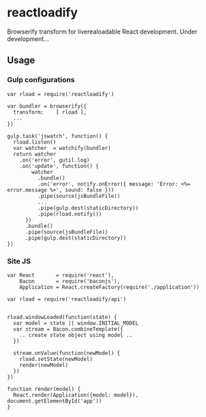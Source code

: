 # reactloadify

Browserify transform for liverealoadable React development. Under 
development...

## Usage

### Gulp configurations

    var rload = require('reactloadify')
    
    var bundler = browserify({
      transform:    [ rload ],
      ...
    })
    
    gulp.task('jswatch', function() {
      rload.listen()
      var watcher  = watchify(bundler)
      return watcher
        .on('error', gutil.log)
        .on('update', function() {
            watcher
              .bundle()
              .on('error', notify.onError({ message: 'Error: <%= error.message %>', sound: false }))
              .pipe(source(jsBundleFile))
              ...
              .pipe(gulp.dest(staticDirectory))
              .pipe(rload.notify())
          })
          .bundle()
          .pipe(source(jsBundleFile))
          .pipe(gulp.dest(staticDirectory))
    })


### Site JS

    
    var React       = require('react'),
        Bacon       = require('baconjs'),
        Application = React.createFactory(require('./application'))
    
    var rload = require('reactloadify/api')
    
    
    rload.windowLoaded(function(state) {
      var model = state || window.INITIAL_MODEL
      var stream = Bacon.combineTemplate({
        .. create state object using model ..
      })
    
      stream.onValue(function(newModel) {
        rload.setState(newModel)
        render(newModel)
      })
    })
    
    function render(model) {
      React.render(Application({model: model}), document.getElementById('app'))
    }
